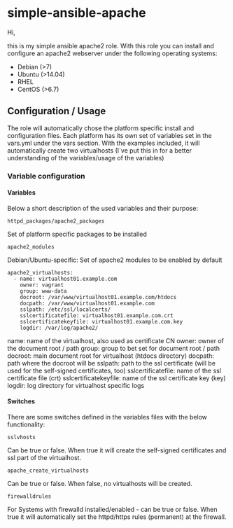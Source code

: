 # simple-ansible-apache

Hi,

this is my simple ansible apache2 role. With this role you can install and configure an apache2 webserver under the following operating systems:

* Debian (>7)
* Ubuntu (>14.04)
* RHEL
* CentOS (>6.7)

## Configuration / Usage

The role will automatically chose the platform specific install and configuration files. Each platform has its own set of variables set in the vars.yml under the vars section. With the examples included, it will automatically create two virtualhosts (I´ve put this in for a better understanding of the variables/usage of the variables)

### Variable configuration

#### Variables

Below a short description of the used variables and their purpose:

```
httpd_packages/apache2_packages
```
Set of platform specific packages to be installed

```
apache2_modules
```
Debian/Ubuntu-specific: Set of apache2 modules to be enabled by default

```
apache2_virtualhosts:
  - name: virtualhost01.example.com
    owner: vagrant
    group: www-data
    docroot: /var/www/virtualhost01.example.com/htdocs
    docpath: /var/www/virtualhost01.example.com
    sslpath: /etc/ssl/localcerts/
    sslcertificatefile: virtualhost01.example.com.crt
    sslcertificatekeyfile: virtualhost01.example.com.key
    logdir: /var/log/apache2/
```
name: name of the virtualhost, also used as certificate CN
owner: owner of the document root / path
group: group to bet set for document root / path
docroot: main document root for virtualhost (htdocs directory)
docpath: path where the docroot will be
sslpath: path to the ssl certificate (will be used for the self-signed certificates, too)
sslcertificatefile: name of the ssl certificate file (crt)
sslcertificatekeyfile: name of the ssl certificate key (key)
logdir: log directory for virtualhost specific logs

#### Switches
There are some switches defined in the variables files with the below functionality:

```
sslvhosts
```
Can be true or false. When true it will create the self-signed certificates and ssl part of the virtualhost.

```
apache_create_virtualhosts
```
Can be true or false. When false, no virtualhosts will be created.

```
firewalldrules
```
For Systems with firewalld installed/enabled - can be true or false. When true it will automatically set the httpd/https rules (permanent) at the firewall.
